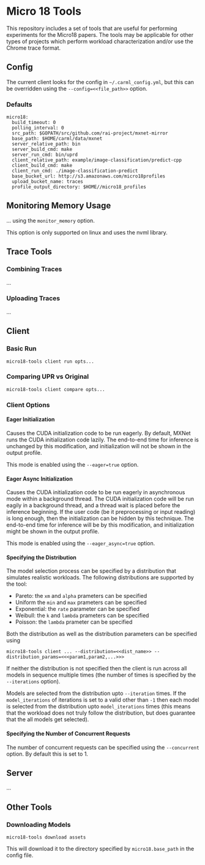 # Micro 18 Tools

This repository includes a set of tools that are useful for performing experiments for the Micro18 papers.
The tools may be applicable for other types of projects which perform workload characterization and/or use the Chrome trace format.

## Config

The current client looks for the config in `~/.carml_config.yml`, but this can be overridden using the `--config=<<file_path>>` option.

### Defaults

```
micro18:
  build_timeout: 0
  polling_interval: 0
  src_path: $GOPATH/src/github.com/rai-project/mxnet-mirror
  base_path: $HOME/carml/data/mxnet
  server_relative_path: bin
  server_build_cmd: make
  server_run_cmd: bin/uprd
  client_relative_path: example/image-classification/predict-cpp
  client_build_cmd: make
  client_run_cmd: ./image-classification-predict
  base_bucket_url: http://s3.amazonaws.com/micro18profiles
  upload_bucket_name: traces
  profile_output_directory: $HOME//micro18_profiles
```

## Monitoring Memory Usage

... using the `monitor_memory` option.

This option is only supported on linux and uses the nvml library.

## Trace Tools

### Combining Traces

...

### Uploading Traces

...

## Client

### Basic Run

```
micro18-tools client run opts...
```

### Comparing UPR vs Original

```
micro18-tools client compare opts...
```

### Client Options

#### Eager Initialization

Causes the CUDA initialization code to be run eagerly.
By default, MXNet runs the CUDA initialization code lazily.
The end-to-end time for inference is unchanged by this modification, and initialization will not be shown in the output profile.

This mode is enabled using the `--eager=true` option.

#### Eager Async Initialization

Causes the CUDA initialization code to be run eagerly in asynchronous mode within a background thread.
The CUDA initialization code will be run eagily in a background thread, and a thread wait is placed before the inference beginning.
If the user code (be it preprocessing or input reading) is long enough, then the initialization can be hidden by this technique.
The end-to-end time for inference will be by this modification, and initialization might be shown in the output profile.

This mode is enabled using the `--eager_async=true` option.

#### Specifying the Distribution

The model selection process can be specified by a distribution that simulates realistic workloads.
The following distributions are supported by the tool:

* Pareto: the `xm` and `alpha` prameters can be specified
* Uniform the `min` and `max` prameters can be specified
* Exponential: the `rate` parameter can be specified
* Weibull: the `k` and `lambda` prameters can be specified
* Poisson: the `lambda` prameter can be specified

Both the distribution as well as the distribution parameters can be specified using

```
micro18-tools client ... --distribution=<<dist_name>> --distribution_params=<<<param1,param2,...>>>
```

If neither the distribution is not specified then the client is run across all models in sequence multiple times (the number of times is specified by the `--iterations` option).

Models are selected from the distribution upto `--iteration` times.
If the `model_iterations` of iterations is set to a valid other than `-1` then each model is selected from the distribution upto `model_iterations` times (this means that the workload does not truly follow the distribution, but does guarantee that the all models get selected).

#### Specifying the Number of Concurrent Requests

The number of concurrent requests can be specified using the `--concurrent` option.
By default this is set to 1.

## Server

...

## Other Tools

### Downloading Models

```
micro18-tools download assets
```

This will download it to the directory specified by `micro18.base_path` in the config file.
